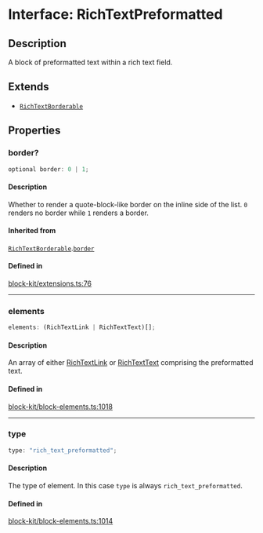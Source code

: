 # Interface: RichTextPreformatted

## Description

A block of preformatted text within a rich text field.

## Extends

- [`RichTextBorderable`](Interface.RichTextBorderable.md)

## Properties

### border?

```ts
optional border: 0 | 1;
```

#### Description

Whether to render a quote-block-like border on the inline side of the list. `0` renders no border
while `1` renders a border.

#### Inherited from

[`RichTextBorderable`](Interface.RichTextBorderable.md).[`border`](Interface.RichTextBorderable.md#border)

#### Defined in

[block-kit/extensions.ts:76](https://github.com/slackapi/node-slack-sdk/blob/main/packages/types/src/block-kit/extensions.ts#L76)

***

### elements

```ts
elements: (RichTextLink | RichTextText)[];
```

#### Description

An array of either [RichTextLink](Interface.RichTextLink.md) or [RichTextText](Interface.RichTextText.md) comprising the preformatted text.

#### Defined in

[block-kit/block-elements.ts:1018](https://github.com/slackapi/node-slack-sdk/blob/main/packages/types/src/block-kit/block-elements.ts#L1018)

***

### type

```ts
type: "rich_text_preformatted";
```

#### Description

The type of element. In this case `type` is always `rich_text_preformatted`.

#### Defined in

[block-kit/block-elements.ts:1014](https://github.com/slackapi/node-slack-sdk/blob/main/packages/types/src/block-kit/block-elements.ts#L1014)

